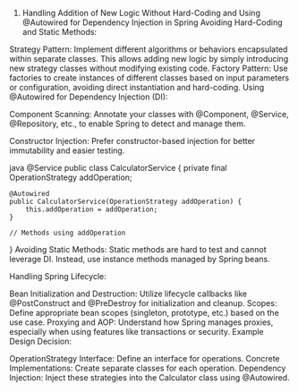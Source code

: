 1. Handling Addition of New Logic Without Hard-Coding and Using @Autowired for Dependency Injection in Spring
   Avoiding Hard-Coding and Static Methods:

Strategy Pattern: Implement different algorithms or behaviors encapsulated within separate classes. This allows adding new logic by simply introducing new strategy classes without modifying existing code.
Factory Pattern: Use factories to create instances of different classes based on input parameters or configuration, avoiding direct instantiation and hard-coding.
Using @Autowired for Dependency Injection (DI):

Component Scanning: Annotate your classes with @Component, @Service, @Repository, etc., to enable Spring to detect and manage them.

Constructor Injection: Prefer constructor-based injection for better immutability and easier testing.

java
@Service
public class CalculatorService {
private final OperationStrategy addOperation;

    @Autowired
    public CalculatorService(OperationStrategy addOperation) {
        this.addOperation = addOperation;
    }

    // Methods using addOperation
}
Avoiding Static Methods: Static methods are hard to test and cannot leverage DI. Instead, use instance methods managed by Spring beans.

Handling Spring Lifecycle:

Bean Initialization and Destruction: Utilize lifecycle callbacks like @PostConstruct and @PreDestroy for initialization and cleanup.
Scopes: Define appropriate bean scopes (singleton, prototype, etc.) based on the use case.
Proxying and AOP: Understand how Spring manages proxies, especially when using features like transactions or security.
Example Design Decision:

OperationStrategy Interface: Define an interface for operations.
Concrete Implementations: Create separate classes for each operation.
Dependency Injection: Inject these strategies into the Calculator class using @Autowired.